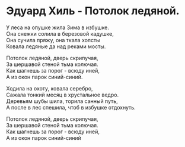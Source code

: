 # Эдуард Хиль - Потолок ледяной.

У леса на опушке жила Зима в избушке.  
Она снежки солила в березовой кадушке,  
Она сучила пряжу, она ткала холсты  
Ковала ледяные да над реками мосты.  
 
Потолок ледяной, дверь скрипучая,  
За шершавой стеной тьма колючая.  
Как шагнешь за порог - всюду иней,  
А из окон парок синий-синий.  
 
Ходила на охоту, ковала серебро,  
Сажала тонкий месяц в хрустальное ведро.  
Деревьям шубы шила, торила санный путь,  
А после в лес спешила, чтоб в избушке отдохнуть.  
 
Потолок ледяной, дверь скрипучая,  
За шершавой стеной тьма колючая.  
Как шагнешь за порог - всюду иней,  
А из окон парок синий-синий
